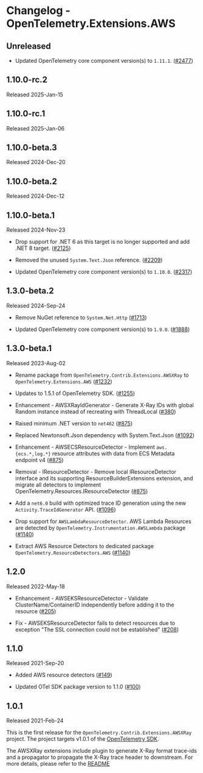 # Changelog - OpenTelemetry.Extensions.AWS

## Unreleased

* Updated OpenTelemetry core component version(s) to `1.11.1`.
  ([#2477](https://github.com/open-telemetry/opentelemetry-dotnet-contrib/pull/2477))

## 1.10.0-rc.2

Released 2025-Jan-15

## 1.10.0-rc.1

Released 2025-Jan-06

## 1.10.0-beta.3

Released 2024-Dec-20

## 1.10.0-beta.2

Released 2024-Dec-12

## 1.10.0-beta.1

Released 2024-Nov-23

* Drop support for .NET 6 as this target is no longer supported and add .NET 8 target.
  ([#2125](https://github.com/open-telemetry/opentelemetry-dotnet-contrib/pull/2125))

* Removed the unused `System.Text.Json` reference.
  ([#2209](https://github.com/open-telemetry/opentelemetry-dotnet-contrib/pull/2209))

* Updated OpenTelemetry core component version(s) to `1.10.0`.
  ([#2317](https://github.com/open-telemetry/opentelemetry-dotnet-contrib/pull/2317))

## 1.3.0-beta.2

Released 2024-Sep-24

* Remove NuGet reference to `System.Net.Http`
  ([#1713](https://github.com/open-telemetry/opentelemetry-dotnet-contrib/pull/1713))

* Updated OpenTelemetry core component version(s) to `1.9.0`.
  ([#1888](https://github.com/open-telemetry/opentelemetry-dotnet-contrib/pull/1888))

## 1.3.0-beta.1

Released 2023-Aug-02

* Rename package from `OpenTelemetry.Contrib.Extensions.AWSXRay`
  to `OpenTelemetry.Extensions.AWS`
  ([#1232](https://github.com/open-telemetry/opentelemetry-dotnet-contrib/pull/1232))

* Updates to 1.5.1 of OpenTelemetry SDK.
  ([#1255](https://github.com/open-telemetry/opentelemetry-dotnet-contrib/pull/1255))

* Enhancement - AWSXRayIdGenerator - Generate X-Ray IDs with global Random
  instance instead of recreating with ThreadLocal
  ([#380](https://github.com/open-telemetry/opentelemetry-dotnet-contrib/pull/380))

* Raised minimum .NET version to `net462`
  ([#875](https://github.com/open-telemetry/opentelemetry-dotnet-contrib/pull/875))

* Replaced Newtonsoft.Json dependency with System.Text.Json
  ([#1092](https://github.com/open-telemetry/opentelemetry-dotnet-contrib/pull/1092))

* Enhancement - AWSECSResourceDetector - Implement `aws.{ecs.*,log.*}` resource
  attributes with data from ECS Metadata endpoint v4
  ([#875](https://github.com/open-telemetry/opentelemetry-dotnet-contrib/pull/875))

* Removal - IResourceDetector - Remove local IResourceDetector interface and its
  supporting ResourceBuilderExtensions extension, and migrate all detectors to
  implement OpenTelemetry.Resources.IResourceDetector
  ([#875](https://github.com/open-telemetry/opentelemetry-dotnet-contrib/pull/875))

* Add a `net6.0` build with optimized trace ID generation using the new
  `Activity.TraceIdGenerator` API.
  ([#1096](https://github.com/open-telemetry/opentelemetry-dotnet-contrib/pull/1096))

* Drop support for `AWSLambdaResourceDetector`.
  AWS Lambda Resources are detected by `OpenTelemetry.Instrumentation.AWSLambda`
  package
  ([#1140](https://github.com/open-telemetry/opentelemetry-dotnet-contrib/pull/1140))

* Extract AWS Resource Detectors to dedicated package `OpenTelemetry.ResourceDetectors.AWS`
  ([#1140](https://github.com/open-telemetry/opentelemetry-dotnet-contrib/pull/1140))

## 1.2.0

Released 2022-May-18

* Enhancement - AWSEKSResourceDetector - Validate ClusterName/ContainerID
  independently before adding it to the resource
  ([#205](https://github.com/open-telemetry/opentelemetry-dotnet-contrib/pull/205))

* Fix - AWSEKSResourceDetector fails to detect resources due to exception
  "The SSL connection could not be established"
  ([#208](https://github.com/open-telemetry/opentelemetry-dotnet-contrib/pull/208))

## 1.1.0

Released 2021-Sep-20

* Added AWS resource detectors ([#149](https://github.com/open-telemetry/opentelemetry-dotnet-contrib/pull/149))

* Updated OTel SDK package version to 1.1.0
  ([#100](https://github.com/open-telemetry/opentelemetry-dotnet-contrib/pull/100))

## 1.0.1

Released 2021-Feb-24

This is the first release for the `OpenTelemetry.Contrib.Extensions.AWSXRay`
project. The project targets v1.0.1 of the [OpenTelemetry
SDK](https://www.nuget.org/packages/OpenTelemetry/).

The AWSXRay extensions include plugin to generate X-Ray format trace-ids and a
propagator to propagate the X-Ray trace header to downstream. For more details,
please refer to the
[README](https://github.com/open-telemetry/opentelemetry-dotnet-contrib/blob/main/src/OpenTelemetry.Extensions.AWS/README.md)
